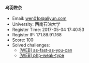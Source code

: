 #### 乌羽佐奈  

* Email: wen01p@aliyun.com  
* University: 西南石油大学  
* Register Time: 2017-05-04 17:40:53  
* Register IP: 171.88.91.168  
* Score: 100  
* Solved challenges: 
  * [[WEB] as-fast-as-you-can](https://github.com/SniperOJ/Challenges/blob/master/web/as-fast-as-you-can.json)  
  * [[WEB] php-weak-type](https://github.com/SniperOJ/Challenges/blob/master/web/php-weak-type.json)  
